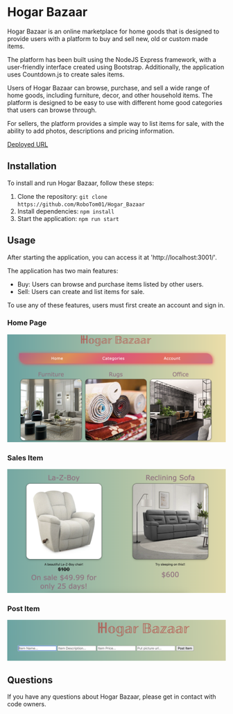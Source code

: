 # Hogar Bazaar

Hogar Bazaar is an online marketplace for home goods that is designed to provide users with a platform to buy and sell new, old or custom made items.

The platform has been built using the NodeJS Express framework, with a user-friendly interface created using Bootstrap. Additionally, the application uses Countdown.js to create sales items.

Users of Hogar Bazaar can browse, purchase, and sell a wide range of home goods, including furniture, decor, and other household items. The platform is designed to be easy to use with different home good categories that users can browse through.

For sellers, the platform provides a simple way to list items for sale, with the ability to add photos, descriptions and pricing information.

[Deployed URL]()

## Installation
To install and run Hogar Bazaar, follow these steps:
1. Clone the repository: `git clone https://github.com/RoboTom01/Hogar_Bazaar`
2. Install dependencies: `npm install`
3. Start the application: `npm run start`

## Usage
After starting the application, you can access it at 'http://localhost:3001/'.

The application has two main features:
- Buy: Users can browse and purchase items listed by other users.
- Sell: Users can create and list items for sale.

To use any of these features, users must first create an account and sign in.

### Home Page
![home-page](/assets/img/home.png)

### Sales Item
![sales-item](/assets/img/sales-item.png)

### Post Item
![post-item](/assets/img/create-post.png)  

## Questions
If you have any questions about Hogar Bazaar, please get in contact with code owners.